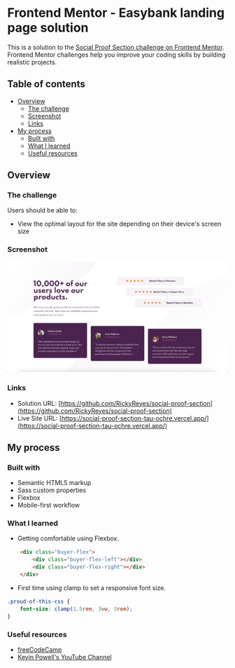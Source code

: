# Frontend Mentor - Easybank landing page solution

This is a solution to the [Social Proof Section challenge on Frontend Mentor](https://www.frontendmentor.io/challenges/social-proof-section-6e0qTv_bA). Frontend Mentor challenges help you improve your coding skills by building realistic projects. 

## Table of contents

- [Overview](#overview)
  - [The challenge](#the-challenge)
  - [Screenshot](#screenshot)
  - [Links](#links)
- [My process](#my-process)
  - [Built with](#built-with)
  - [What I learned](#what-i-learned)
  - [Useful resources](#useful-resources)

## Overview

### The challenge

Users should be able to:

- View the optimal layout for the site depending on their device's screen size

### Screenshot

![](./social-proof-ss.png)

### Links

- Solution URL: [https://github.com/RickyReyes/social-proof-section](https://github.com/RickyReyes/social-proof-section)
- Live Site URL: [https://social-proof-section-tau-ochre.vercel.app/](https://social-proof-section-tau-ochre.vercel.app/)

## My process

### Built with

- Semantic HTML5 markup
- Sass custom properties
- Flexbox
- Mobile-first workflow

### What I learned

- Getting comfortable using Flexbox.
```html
    <div class="buyer-flex">
        <div class="buyer-flex-left"></div>
        <div class="buyer-flex-right"></div>
    </div>
```

- First time using clamp to set a responsive font size.

```css
.proud-of-this-css {
    font-size: clamp(1.5rem, 3vw, 3rem);
}
```

### Useful resources

- [freeCodeCamp](https://freeCodeCamp.org)
- [Kevin Powell's YouTube Channel](https://www.youtube.com/KevinPowell)